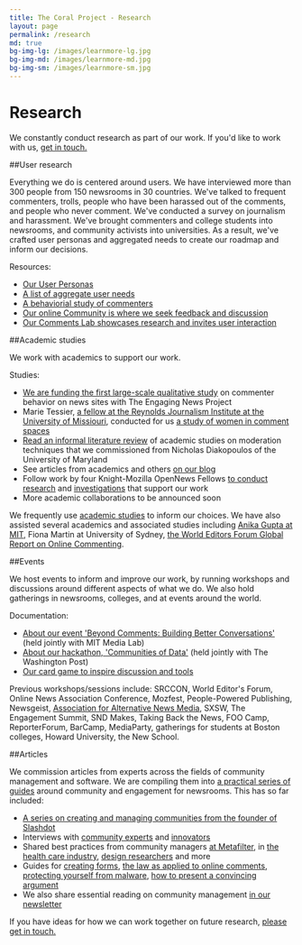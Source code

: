 ```yaml
---
title: The Coral Project - Research
layout: page
permalink: /research
md: true
bg-img-lg: /images/learnmore-lg.jpg
bg-img-md: /images/learnmore-md.jpg
bg-img-sm: /images/learnmore-sm.jpg
---
```

# Research

We constantly conduct research as part of our work. If you'd like to work with us, [get in touch.](/contact.html)

##User research

Everything we do is centered around users. We have interviewed more than 300 people from 150 newsrooms in 30 countries. We've talked to frequent commenters, trolls, people who have been harassed out of the comments, and people who never comment. We've conducted a survey on journalism and harassment. We've brought commenters and college students into newsrooms, and community activists into universities. As a result, we've crafted user personas and aggregated needs to create our roadmap and inform our decisions.

Resources:

* [Our User Personas](https://community.coralproject.net/t/our-user-personas/286)
* [A list of aggregate user needs](https://trello.com/b/Dhrb4D74/coral-s-needs-public) 
* [A behaviorial study of commenters](https://blog.coralproject.net/interviews-with-frequent-commenters/) 
* [Our online Community is where we seek feedback and discussion](https://community.coralproject.net/)
* [Our Comments Lab showcases research and invites user interaction](https://lab.coralproject.net)

##Academic studies

We work with academics to support our work.

Studies:

* [We are funding the first large-scale qualitative study](https://www.washingtonpost.com/news/ask-the-post/wp/2016/05/25/survey-what-do-you-think-of-comments-on-the-post/) on commenter behavior on news sites with The Engaging News Project
* Marie Tessier, [a fellow at the Reynolds Journalism Institute at the University of Missiouri](https://www.rjionline.org/projects/marie-tessier-fellowship-project-20152016), conducted for us [a study of women in comment spaces](https://blog.coralproject.net/raising-womens-voices/) 
* [Read an informal literature review](https://blog.coralproject.net/artificial-moderation-a-reading-list) of academic studies on moderation techniques that we commissioned from Nicholas Diakopoulos of the University of Maryland
* See articles from academics and others [on our blog](https://blog.coralproject.net/category/research/)
* Follow work by four Knight-Mozilla OpenNews Fellows [to conduct research](https://blog.coralproject.net/the-math-behind-the-metrics/) and [investigations](https://blog.coralproject.net/newsrooms-privacy-creepy/) that support our work
* More academic collaborations to be announced soon

We frequently use [academic studies](https://community.coralproject.net/t/interesting-academic-papers-about-comment-sections) to inform our choices. We have also assisted several academics and associated studies including [Anika Gupta at MIT](https://dspace.mit.edu/handle/1721.1/104258#files-area), Fiona Martin at University of Sydney, [the World Editors Forum Global Report on Online Commenting](http://www.wan-ifra.org/reports/2016/10/06/the-2016-global-report-on-online-commenting).

##Events

We host events to inform and improve our work, by running workshops and discussions around different aspects of what we do. We also hold gatherings in newsrooms, colleges, and at events around the world.

Documentation:

* [About our event 'Beyond Comments: Building Better Conversations'](https://blog.coralproject.net/beyond-comments-our-first-event/) (held jointly with MIT Media Lab) 
* [About our hackathon, 'Communities of Data'](https://blog.coralproject.net/our-first-hackathon/) (held jointly with The Washington Post)
* [Our card game to inspire discussion and tools](http://blog.coralproject.net/cards) 

Previous workshops/sessions include:
SRCCON, World Editor's Forum, Online News Association Conference, Mozfest, People-Powered Publishing, Newsgeist, [Association for Alternative News Media](https://blog.coralproject.net/alternative-news-editors-offer-alternatives-to-commenting/), SXSW, The Engagement Summit, SND Makes, Taking Back the News, FOO Camp, ReporterForum, BarCamp, MediaParty, gatherings for students at Boston colleges, Howard University, the New School. 


##Articles

We commission articles from experts across the fields of community management and software. We are compiling them into [a practical series of guides](https://coralproject.net/products/guides.html) around community and engagement for newsrooms. This has so far included:

* [A series on creating and managing communities from the founder of Slashdot](https://blog.coralproject.net/author/robert-malda/)
* Interviews with [community experts](https://blog.coralproject.net/category/interview/) and [innovators](https://blog.coralproject.net/category/new-tools/)
* Shared best practices from community managers [at Metafilter](https://blog.coralproject.net/advice-for-the-accidental-community-manager/), in [the health care industry](https://blog.coralproject.net/creating-community-culture/), [design researchers](https://blog.coralproject.net/can-design-make-the-comments-section-nicer/) and more
* Guides for [creating forms](https://blog.coralproject.net/forms-audience-engagement/), [the law as applied to online comments](https://blog.coralproject.net/internet-comments-and-the-law/), [protecting yourself from malware](https://blog.coralproject.net/user-submitted-malware/), [how to present a convincing argument](https://blog.coralproject.net/how-to-argue-successfully-online/)
* We also share essential reading on community management [in our newsletter](https://tinyletter.com/coralproject/archive)



If you have ideas for how we can work together on future research, [please get in touch.](/contact.html)



&nbsp;
&nbsp;

